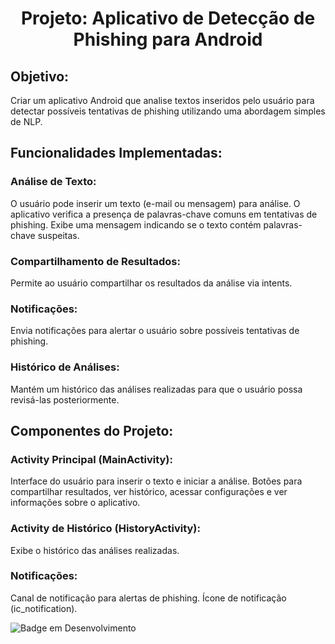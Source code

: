 <h1 align="center"> Projeto: Aplicativo de Detecção de Phishing para Android </h1>
<h2> Objetivo: </h2>
Criar um aplicativo Android que analise textos inseridos pelo usuário para detectar possíveis tentativas de phishing utilizando uma abordagem simples de NLP.

<h2> Funcionalidades Implementadas: </h2>
<h3> Análise de Texto: </h3>

O usuário pode inserir um texto (e-mail ou mensagem) para análise.
O aplicativo verifica a presença de palavras-chave comuns em tentativas de phishing.
Exibe uma mensagem indicando se o texto contém palavras-chave suspeitas.

<h3> Compartilhamento de Resultados: </h3> 

Permite ao usuário compartilhar os resultados da análise via intents.

<h3>  Notificações: </h3>

Envia notificações para alertar o usuário sobre possíveis tentativas de phishing.

<h3> Histórico de Análises: </h3>

Mantém um histórico das análises realizadas para que o usuário possa revisá-las posteriormente.

<h2> Componentes do Projeto: </h2>
<h3> Activity Principal (MainActivity): </h3>

Interface do usuário para inserir o texto e iniciar a análise.
Botões para compartilhar resultados, ver histórico, acessar configurações e ver informações sobre o aplicativo.

 <h3> Activity de Histórico (HistoryActivity): </h3>

Exibe o histórico das análises realizadas.

<h3> Notificações: </h3>

Canal de notificação para alertas de phishing.
Ícone de notificação (ic_notification).

![Badge em Desenvolvimento](http://img.shields.io/static/v1?label=STATUS&message=EM%20DESENVOLVIMENTO&color=GREEN&style=for-the-badge)
